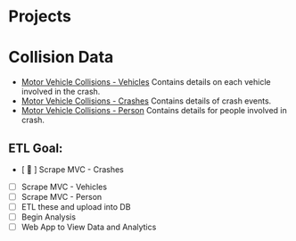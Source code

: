 # Projects
<div>

# Collision Data
* [Motor Vehicle Collisions - Vehicles](https://data.cityofnewyork.us/Public-Safety/Motor-Vehicle-Collisions-Vehicles/bm4k-52h4/about_data)
Contains details on each vehicle involved in the crash.
* [Motor Vehicle Collisions - Crashes](https://data.cityofnewyork.us/Public-Safety/Motor-Vehicle-Collisions-Crashes/h9gi-nx95/about_data)
Contains details of crash events.
* [Motor Vehicle Collisions - Person](https://data.cityofnewyork.us/Public-Safety/Motor-Vehicle-Collisions-Person/f55k-p6yu/about_data)
Contains details for people involved in crash.

## ETL Goal:
- [ 🚧 ] Scrape MVC - Crashes
- [   ] Scrape MVC - Vehicles
- [   ] Scrape MVC - Person
- [   ] ETL these and upload into DB
- [   ] Begin Analysis
- [   ] Web App to View Data and Analytics